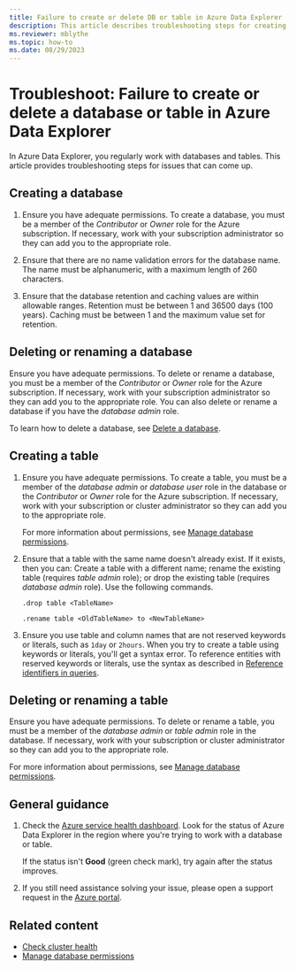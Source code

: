 ```yaml
---
title: Failure to create or delete DB or table in Azure Data Explorer
description: This article describes troubleshooting steps for creating and deleting databases and tables in Azure Data Explorer.
ms.reviewer: mblythe
ms.topic: how-to
ms.date: 08/29/2023
---
```


# Troubleshoot: Failure to create or delete a database or table in Azure Data Explorer

In Azure Data Explorer, you regularly work with databases and tables. This article provides troubleshooting steps for issues that can come up. 

## Creating a database

1. Ensure you have adequate permissions. To create a database, you must be a member of the *Contributor* or *Owner* role for the Azure subscription. If necessary, work with your subscription administrator so they can add you to the appropriate role.

1. Ensure that there are no name validation errors for the database name. The name must be alphanumeric, with a maximum length of 260 characters.

1. Ensure that the database retention and caching values are within allowable ranges. Retention must be between 1 and 36500 days (100 years). Caching must be between 1 and the maximum value set for retention.

## Deleting or renaming a database

Ensure you have adequate permissions. To delete or rename a database, you must be a member of the *Contributor* or *Owner* role for the Azure subscription. If necessary, work with your subscription administrator so they can add you to the appropriate role. You can also delete or rename a database if you have the *database admin* role.

To learn how to delete a database, see [Delete a database](delete-database.md).

## Creating a table

1. Ensure you have adequate permissions. To create a table, you must be a member of the *database admin* or *database user* role in the database or the *Contributor* or *Owner* role for the Azure subscription. If necessary, work with your subscription or cluster administrator so they can add you to the appropriate role.

    For more information about permissions, see [Manage database permissions](manage-database-permissions.md).

1. Ensure that a table with the same name doesn't already exist. If it exists, then you can: Create a table with a different name; rename the existing table (requires *table admin* role); or drop the existing table (requires *database admin* role). Use the following commands.

    ```Kusto
    .drop table <TableName>

   .rename table <OldTableName> to <NewTableName>
    ```

1. Ensure you use table and column names that are not reserved keywords or literals, such as `1day` or `2hours`. When you try to create a table using keywords or literals, you'll get a syntax error. To reference entities with reserved keywords or literals, use the syntax as described in [Reference identifiers in queries](kusto/query/schema-entities/entity-names.md#reference-identifiers-in-queries).

## Deleting or renaming a table

Ensure you have adequate permissions. To delete or rename a table, you must be a member of the *database admin* or *table admin* role in the database. If necessary, work with your subscription or cluster administrator so they can add you to the appropriate role.

For more information about permissions, see [Manage database permissions](manage-database-permissions.md).

## General guidance

1. Check the [Azure service health dashboard](https://azure.microsoft.com/status/). Look for the status of Azure Data Explorer in the region where you're trying to work with a database or table.

    If the status isn't **Good** (green check mark), try again after the status improves.

1. If you still need assistance solving your issue, please open a support request in the [Azure portal](https://portal.azure.com/#blade/Microsoft_Azure_Support/HelpAndSupportBlade/overview).

## Related content

* [Check cluster health](check-cluster-health.md)
* [Manage database permissions](manage-database-permissions.md)
